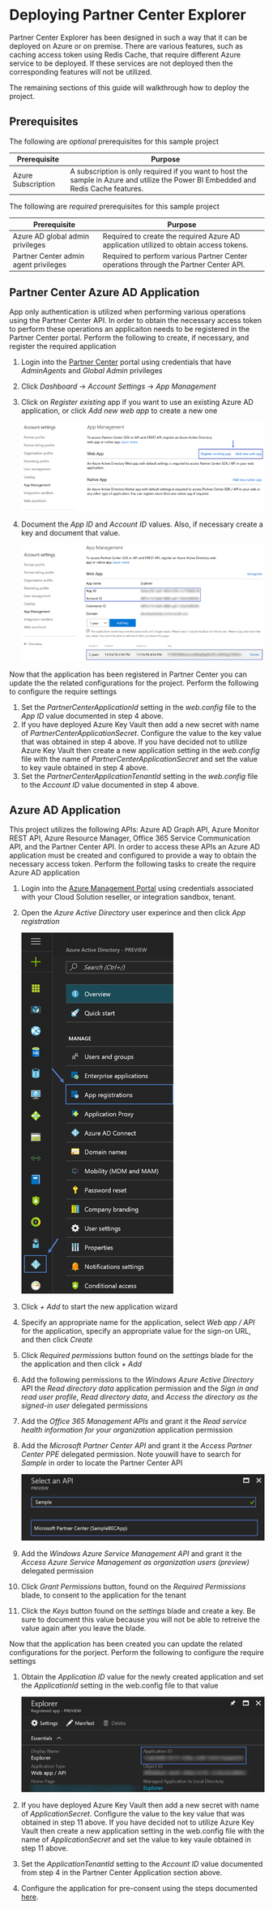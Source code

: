 # Deploying Partner Center Explorer
Partner Center Explorer has been designed in such a way that it can be deployed 
on Azure or on premise. There are various features, such as caching access token
using Redis Cache, that require different Azure service to be deployed. If these
services are not deployed then the corresponding features will not be utilized.

The remaining sections of this guide will walkthrough how to deploy the project.   

## Prerequisites 
The following are _optional_ prerequisites for this sample project 

| Prerequisite          | Purpose                                                                                                                             |
|-----------------------|-------------------------------------------------------------------------------------------------------------------------------------|
|  Azure Subscription   | A subscription is only required if you want to host the sample in Azure and utilize the Power BI Embedded and Redis Cache features. |

The following are _required_ prerequisites for this sample project

| Prerequisite                            | Purpose                                                                                                           |
|-----------------------------------------|-------------------------------------------------------------------------------------------------------------------|
|  Azure AD global admin privileges       | Required to create the required Azure AD application utilized to obtain access tokens.                            |
|  Partner Center admin agent privileges  | Required to perform various Partner Center operations through the Partner Center API.                             |

## Partner Center Azure AD Application
App only authentication is utilized when performing various operations using the 
Partner Center API. In order to obtain the necessary access token to perform 
these operations an applicaiton needs to be registered in the Partner Center 
portal. Perform the following to create, if necessary, and register the required 
application

1. Login into the [Partner Center](https://partnercenter.microsoft.com) portal using credentials that have _AdminAgents_ and _Global Admin_ privileges
2. Click _Dashboard_ -> _Account Settings_ -> _App Management_ 
3. Click on _Register existing_ app if you want to use an existing Azure AD application, or click _Add new web app_ to create a new one

    ![Partner Center App](Images/appmgmt01.png)

4. Document the _App ID_ and _Account ID_ values. Also, if necessary create a key and document that value. 

    ![Partner Center App](Images/appmgmt02.png)

Now that the application has been registered in Partner Center you can update the 
the related configurations for the project. Perform the following to configure the
require settings 

1. Set the _PartnerCenterApplicationId_ setting in the _web.config_ file to the _App ID_ value documented in step 4 above. 
2. If you have deployed Azure Key Vault then add a new secret with name of _PartnerCenterApplicationSecret_. Configure the value to the key value that was obtained in step 4 above. If you have decided not to utilize Azure Key Vault then create a new application setting in the _web.config_ file with the name of _PartnerCenterApplicationSecret_ and set the value to key vaule obtained in step 4 above.
3. Set the _PartnerCenterApplicationTenantId_ setting in the _web.config_ file to the _Account ID_ value documented in step 4 above.

## Azure AD Application
This project utilizes the following APIs: Azure AD Graph API, Azure Monitor REST API, Azure Resource Manager, 
Office 365 Service Communication API, and the Partner Center API. In order to access these APIs an Azure AD application must be created 
and configured to provide a way to obtain the necessary access token. Perform the following tasks to create the require Azure AD application

1. Login into the [Azure Management Portal](https://portal.azure.com) using credentials associated with your Cloud Solution reseller, or integration sandbox, tenant. 
2. Open the _Azure Active Directory_ user experince and then click _App registration_

    ![New Azure AD Application](Images/aad01.png)

3. Click _+ Add_ to start the new application wizard
4. Specify an appropriate name for the application, select _Web app / API_ for the application, specify an appropriate value for the sign-on URL, and then click _Create_
5. Click _Required permissions_ button found on the _settings_ blade for the the application and then click _+ Add_
6. Add the following permissions to the _Windows Azure Active Directory_ API the _Read directory data_ application permission and the _Sign in and read user profile_, _Read directory data_, and _Access the directory as the signed-in user_ delegated permissions
7. Add the _Office 365 Management APIs_ and  grant it the _Read service health information for your organization_ application permission
8. Add the _Microsoft Partner Center API_ and grant it the _Access Partner Center PPE_ delegated permission. Note youwill have to search for _Sample_ in order to locate the Partner Center API

    ![Partner Center API](Images/aad02.png)

9. Add the _Windows Azure Service Management API_ and grant it the _Access Azure Service Management as organization users (preview)_ delegated permission
10. Click _Grant Permissions_ button, found on the _Required Permissions_ blade, to consent to the application for the tenant 
11. Click the _Keys_ button found on the _settings_ blade and create a key. Be sure to document this value because you will not be able to retreive the value again after you leave the blade.

Now that the application has been created you can update the related configurations
for the porject. Perform the following to configure the require settings

1. Obtain the _Application ID_ value for the newly created application and set the _ApplicationId_ setting in the web.config file to that value 

    ![Application ID Value](Images/aad04.png)

2. If you have deployed Azure Key Vault then add a new secret with name of _ApplicationSecret_. Configure the value to the key value that was obtained in step 11 above. If you have decided not to utilize Azure Key Vault then create a
new application setting in the web.config file with the name of _ApplicationSecret_ and set the value to key vaule obtained in step 11 above.
3. Set the _ApplicationTenantId_ setting to the _Account ID_ value documented from step 4 in the Partner Center Application section above.
4. Configure the application for pre-consent using the steps documented [here](Preconsent.md).
